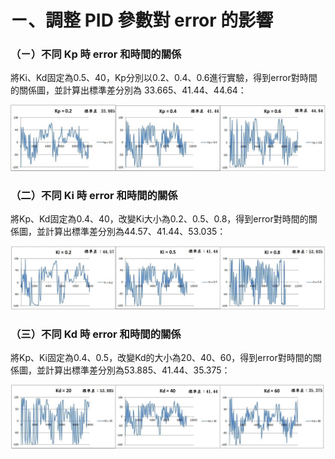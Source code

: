 # ㄧ、調整 PID 參數對 error 的影響

### （ㄧ）不同 Kp 時 error 和時間的關係

將Ki、Kd固定為0.5、40，Kp分別以0.2、0.4、0.6進行實驗，得到error對時間的關係圖，並計算出標準差分別為
33.665、41.44、44.64：

![](image/Kp.jpg)

### （二）不同 Ki 時 error 和時間的關係

將Kp、Kd固定為0.4、40，改變Ki大小為0.2、0.5、0.8，得到error對時間的關係圖，並計算出標準差分別為44.57、41.44、53.035：

![](image/Ki.jpg)

### （三）不同 Kd 時 error 和時間的關係

將Kp、Ki固定為0.4、0.5，改變Kd的大小為20、40、60，得到error對時間的關係圖，並計算出標準差分別為53.885、41.44、35.375：

![](image/Kd.jpg)

